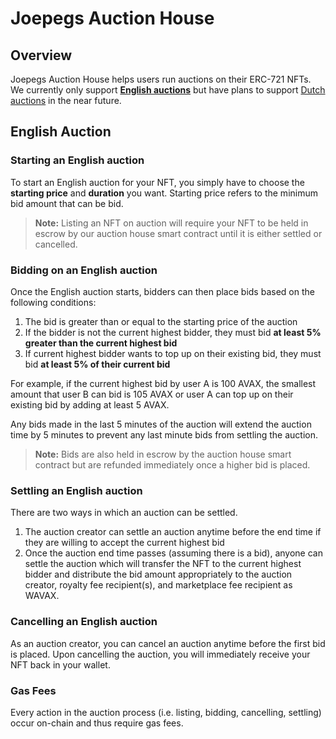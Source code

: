 # Joepegs Auction House

## Overview

Joepegs Auction House helps users run auctions on their ERC-721 NFTs. We currently only support **[English auctions](https://en.wikipedia.org/wiki/English_auction)**
but have plans to support [Dutch auctions](https://en.wikipedia.org/wiki/Dutch_auction) in the near future.

## English Auction

### Starting an English auction

To start an English auction for your NFT, you simply have to choose the **starting price** and **duration** you want. Starting price
refers to the minimum bid amount that can be bid.

> **Note:** Listing an NFT on auction will require your NFT to be held in escrow by our auction house smart contract until it is either
> settled or cancelled.

### Bidding on an English auction

Once the English auction starts, bidders can then place bids based on the following conditions:

1. The bid is greater than or equal to the starting price of the auction
2. If the bidder is not the current highest bidder, they must bid **at least 5% greater than the current highest bid**
3. If current highest bidder wants to top up on their existing bid, they must bid **at least 5% of their current bid**

For example, if the current highest bid by user A is 100 AVAX, the smallest amount that user B can bid is 105 AVAX or user A can top up on their existing bid by adding at least 5 AVAX.

Any bids made in the last 5 minutes of the auction will extend the auction time by 5 minutes to prevent any last minute bids from settling the auction.

> **Note:** Bids are also held in escrow by the auction house smart contract but are refunded immediately once a higher bid is placed.

### Settling an English auction

There are two ways in which an auction can be settled.

1. The auction creator can settle an auction anytime before the end time if they are willing to accept the current highest bid
2. Once the auction end time passes (assuming there is a bid), anyone can settle the auction which will transfer the NFT to the
   current highest bidder and distribute the bid amount appropriately to the auction creator, royalty fee recipient(s), and marketplace
   fee recipient as WAVAX.

### Cancelling an English auction

As an auction creator, you can cancel an auction anytime before the first bid is placed. Upon cancelling the auction, you will immediately
receive your NFT back in your wallet.

### Gas Fees

Every action in the auction process (i.e. listing, bidding, cancelling, settling) occur on-chain and thus require gas fees.
